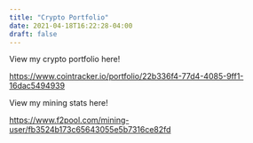 ```yaml
---
title: "Crypto Portfolio"
date: 2021-04-18T16:22:28-04:00
draft: false
---
```


View my crypto portfolio here!

https://www.cointracker.io/portfolio/22b336f4-77d4-4085-9ff1-16dac5494939

View my mining stats here!

https://www.f2pool.com/mining-user/fb3524b173c65643055e5b7316ce82fd
